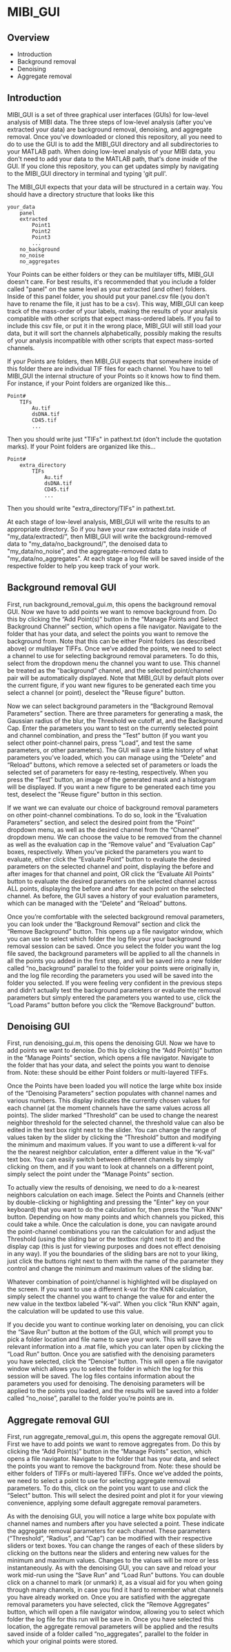 # MIBI_GUI

## Overview
* Introduction
* Background removal
* Denoising
* Aggregate removal

## Introduction
MIBI_GUI is a set of three graphical user interfaces (GUIs) for low-level analysis of MIBI data. The three steps of low-level analysis (after you've extracted your data) are background removal, denoising, and aggregate removal. Once you've downloaded or cloned this repository, all you need to do to use the GUI is to add the MIBI_GUI directory and all subdirectories to your MATLAB path. When doing low-level analysis of your MIBI data, you don't need to add your data to the MATLAB path, that's done inside of the GUI. If you clone this repository, you can get updates simply by navigating to the MIBI_GUI directory in terminal and typing 'git pull'.

The MIBI_GUI expects that your data will be structured in a certain way. You should have a directory structure that looks like this

    your_data
        panel
        extracted
            Point1
            Point2
            Point3
            ...
        no_background
        no_noise
        no_aggregates

Your Points can be either folders or they can be multilayer tiffs, MIBI_GUI doesn't care. For best results, it's recommended that you include a folder called "panel" on the same level as your extracted (and other) folders. Inside of this panel folder, you should put your panel.csv file (you don't have to rename the file, it just has to be a csv). This way, MIBI_GUI can keep track of the mass-order of your labels, making the results of your analysis compatible with other scripts that expect mass-ordered labels. If you fail to include this csv file, or put it in the wrong place, MIBI_GUI will still load your data, but it will sort the channels alphabetically, possibly making the results of your analysis incompatible with other scripts that expect mass-sorted channels.

If your Points are folders, then MIBI_GUI expects that somewhere inside of this folder there are individual TIF files for each channel. You have to tell MIBI_GUI the internal structure of your Points so it knows how to find them. For instance, if your Point folders are organized like this...

    Point#
        TIFs
            Au.tif
            dsDNA.tif
            CD45.tif
            ...

Then you should write just "TIFs" in pathext.txt (don't include the quotation marks). If your Point folders are organized like this...

    Point#
        extra_directory
            TIFs
                Au.tif
                dsDNA.tif
                CD45.tif
                ...

Then you should write "extra_directory/TIFs" in pathext.txt.

At each stage of low-level analysis, MIBI_GUI will write the results to an appropriate directory. So if you have your raw extracted data inside of "my_data/extracted/", then MIBI_GUI will write the background-removed data to "my_data/no_background/", the denoised data to "my_data/no_noise", and the aggregate-removed data to "my_data/no_aggregates". At each stage a log file will be saved inside of the respective folder to help you keep track of your work.


## Background removal GUI

First, run background_removal_gui.m, this opens the background removal GUI.
Now we have to add points we want to remove background from. Do this by clicking the “Add Point(s)” button in the “Manage Points and Select Background Channel” section, which opens a file navigator. Navigate to the folder that has your data, and select the points you want to remove the background from. Note that this can be either Point folders (as described above) or multilayer TIFFs.
Once we’ve added the points, we need to select a channel to use for selecting background removal parameters. To do this, select from the dropdown menu the channel you want to use. This channel be treated as the "background" channel, and the selected point/channel pair will be automatically displayed. Note that MIBI_GUI by default plots over the current figure, if you want new figures to be generated each time you select a channel (or point), deselect the "Reuse figure" button.

Now we can select background parameters in the “Background Removal Parameters” section. There are three parameters for generating a mask, the Gaussian radius of the blur, the Threshold we cutoff at, and the Background Cap. Enter the parameters you want to test on the currently selected point and channel combination, and press the “Test” button (if you want you select other point-channel pairs, press “Load”, and test the same parameters, or other parameters). The GUI will save a little history of what parameters you’ve loaded, which you can manage using the “Delete” and “Reload” buttons, which remove a selected set of parameters or loads the selected set of parameters for easy re-testing, respectively. When you press the “Test” button, an image of the generated mask and a histogram will be displayed. If you want a new figure to be generated each time you test, deselect the "Reuse figure" button in this section.

If we want we can evaluate our choice of background removal parameters on other point-channel combinations. To do so, look in the “Evaluation Parameters” section, and select the desired point from the “Point” dropdown menu, as well as the desired channel from the “Channel” dropdown menu. We can choose the value to be removed from the channel as well as the evaluation cap in the “Remove value” and “Evaluation Cap” boxes, respectively. When you’ve picked the parameters you want to evaluate, either click the “Evaluate Point” button to evaluate the desired parameters on the selected channel and point, displaying the before and after images for that channel and point, OR click the “Evaluate All Points” button to evaluate the desired parameters on the selected channel across ALL points, displaying the before and after for each point on the selected channel. As before, the GUI saves a history of your evaluation parameters, which can be managed with the “Delete” and “Reload” buttons.

Once you’re comfortable with the selected background removal parameters, you can look under the “Background Removal” section and click the “Remove Background” button. This opens up a file navigator window, which you can use to select which folder the log file your your background removal session can be saved. Once you select the folder you want the log file saved, the background parameters will be applied to all the channels in all the points you added in the first step, and will be saved into a new folder called “no_background” parallel to the folder your points were originally in, and the log file recording the parameters you used will be saved into the folder you selected. If you were feeling very confident in the previous steps and didn’t actually test the background parameters or evaluate the removal parameters but simply entered the parameters you wanted to use, click the “Load Params” button before you click the “Remove Background” button.


## Denoising GUI

First, run denoising_gui.m, this opens the denoising GUI.
Now we have to add points we want to denoise. Do this by clicking the “Add Point(s)” button in the “Manage Points” section, which opens a file navigator. Navigate to the folder that has your data, and select the points you want to denoise from. Note: these should be either Point folders or multi-layered TIFFs.

Once the Points have been loaded you will notice the large white box inside of the “Denoising Parameters” section populates with channel names and various numbers. This display indicates the currently chosen values for each channel (at the moment channels have the same values across all points). The slider marked “Threshold” can be used to change the nearest neighbor threshold for the selected channel, the threshold value can also be edited in the text box right next to the slider. You can change the range of values taken by the slider by clicking the “Threshold” button and modifying the minimum and maximum values. If you want to use a different k-val for the the nearest neighbor calculation, enter a different value in the “K-val” text box. You can easily switch between different channels by simply clicking on them, and if you want to look at channels on a different point, simply select the point under the “Manage Points” section.

To actually view the results of denoising, we need to do a k-nearest neighbors calculation on each image. Select the Points and Channels (either by double-clicking or highlighting and pressing the "Enter" key on your keyboard) that you want to do the calculation for, then press the "Run KNN" button. Depending on how many points and which channels you picked, this could take a while. Once the calculation is done, you can navigate around the point-channel combinations you ran the calculation for and adjust the Threshold (using the sliding bar or the textbox right next to it) and the display cap (this is just for viewing purposes and does not effect denoising in any way). If you the boundaries of the sliding bars are not to your liking, just click the buttons right next to them with the name of the parameter they control and change the minimum and maximum values of the sliding bar.

Whatever combination of point/channel is highlighted will be displayed on the screen. If you want to use a different k-val for the KNN calculation, simply select the channel you want to change the value for and enter the new value in the textbox labeled "K-val". When you click "Run KNN" again, the calculation will be updated to use this value.

If you decide you want to continue working later on denoising, you can click the “Save Run” button at the bottom of the GUI, which will prompt you to pick a folder location and file name to save your work. This will save the relevant information into a .mat file, which you can later open by clicking the “Load Run” button. Once you are satisfied with the denoising parameters you have selected, click the “Denoise” button. This will open a file navigator window which allows you to select the folder in which the log for this session will be saved. The log files contains information about the parameters you used for denoising. The denoising parameters will be applied to the points you loaded, and the results will be saved into a folder called “no_noise”, parallel to the folder you’re points are in.


## Aggregate removal GUI

First, run aggregate_removal_gui.m, this opens the aggregate removal GUI.
First we have to add points we want to remove aggregates from. Do this by clicking the “Add Point(s)” button in the “Manage Points” section, which opens a file navigator. Navigate to the folder that has your data, and select the points you want to remove the background from. Note: these should be either folders of TIFFs or multi-layered TIFFs.
Once we’ve added the points, we need to select a point to use for selecting aggregate removal parameters. To do this, click on the point you want to use and click the “Select” button. This will select the desired point and plot it for your viewing convenience, applying some default aggregate removal parameters.

As with the denoising GUI, you will notice a large white box populate with channel names and numbers after you have selected a point. These indicate the aggregate removal parameters for each channel. These parameters (“Threshold”, “Radius”, and “Cap”) can be modified with their respective sliders or text boxes. You can change the ranges of each of these sliders by clicking on the buttons near the sliders and entering new values for the minimum and maximum values. Changes to the values will be more or less instantaneously. As with the denoising GUI, you can save and reload your work mid-run using the “Save Run” and “Load Run” buttons. You can double click on a channel to mark (or unmark) it, as a visual aid for you when going through many channels, in case you find it hard to remember what channels you have already worked on. Once you are satisfied with the aggregate removal parameters you have selected, click the “Remove Aggregates” button, which will open a file navigator window, allowing you to select which folder the log file for this run will be save in. Once you have selected this location, the aggregate removal parameters will be applied and the results saved inside of a folder called “no_aggregates”, parallel to the folder in which your original points were stored.
